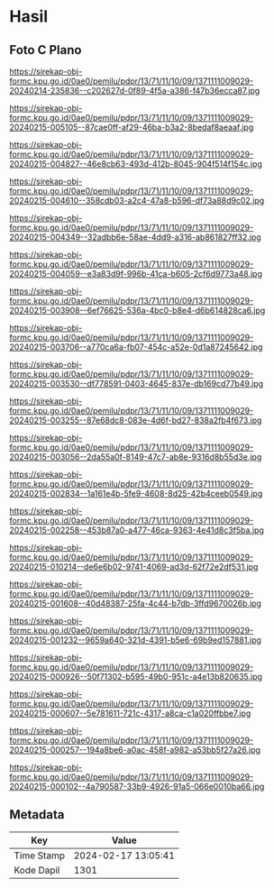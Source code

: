 # Hasil

## Foto C Plano

https://sirekap-obj-formc.kpu.go.id/0ae0/pemilu/pdpr/13/71/11/10/09/1371111009029-20240214-235836--c202627d-0f89-4f5a-a386-f47b36ecca87.jpg

https://sirekap-obj-formc.kpu.go.id/0ae0/pemilu/pdpr/13/71/11/10/09/1371111009029-20240215-005105--87cae0ff-af29-46ba-b3a2-8bedaf8aeaaf.jpg

https://sirekap-obj-formc.kpu.go.id/0ae0/pemilu/pdpr/13/71/11/10/09/1371111009029-20240215-004827--46e8cb63-493d-412b-8045-904f514f154c.jpg

https://sirekap-obj-formc.kpu.go.id/0ae0/pemilu/pdpr/13/71/11/10/09/1371111009029-20240215-004610--358cdb03-a2c4-47a8-b596-df73a88d9c02.jpg

https://sirekap-obj-formc.kpu.go.id/0ae0/pemilu/pdpr/13/71/11/10/09/1371111009029-20240215-004349--32adbb6e-58ae-4dd9-a316-ab861827ff32.jpg

https://sirekap-obj-formc.kpu.go.id/0ae0/pemilu/pdpr/13/71/11/10/09/1371111009029-20240215-004059--e3a83d9f-996b-41ca-b605-2cf6d9773a48.jpg

https://sirekap-obj-formc.kpu.go.id/0ae0/pemilu/pdpr/13/71/11/10/09/1371111009029-20240215-003908--6ef76625-536a-4bc0-b8e4-d6b614828ca6.jpg

https://sirekap-obj-formc.kpu.go.id/0ae0/pemilu/pdpr/13/71/11/10/09/1371111009029-20240215-003706--a770ca6a-fb07-454c-a52e-0d1a87245642.jpg

https://sirekap-obj-formc.kpu.go.id/0ae0/pemilu/pdpr/13/71/11/10/09/1371111009029-20240215-003530--df778591-0403-4645-837e-db169cd77b49.jpg

https://sirekap-obj-formc.kpu.go.id/0ae0/pemilu/pdpr/13/71/11/10/09/1371111009029-20240215-003255--87e68dc8-083e-4d6f-bd27-838a2fb4f673.jpg

https://sirekap-obj-formc.kpu.go.id/0ae0/pemilu/pdpr/13/71/11/10/09/1371111009029-20240215-003056--2da55a0f-8149-47c7-ab8e-9316d8b55d3e.jpg

https://sirekap-obj-formc.kpu.go.id/0ae0/pemilu/pdpr/13/71/11/10/09/1371111009029-20240215-002834--1a161e4b-5fe9-4608-8d25-42b4ceeb0549.jpg

https://sirekap-obj-formc.kpu.go.id/0ae0/pemilu/pdpr/13/71/11/10/09/1371111009029-20240215-002258--453b87a0-a477-46ca-9363-4e41d8c3f5ba.jpg

https://sirekap-obj-formc.kpu.go.id/0ae0/pemilu/pdpr/13/71/11/10/09/1371111009029-20240215-010214--de6e6b02-9741-4069-ad3d-62f72e2df531.jpg

https://sirekap-obj-formc.kpu.go.id/0ae0/pemilu/pdpr/13/71/11/10/09/1371111009029-20240215-001608--40d48387-25fa-4c44-b7db-3ffd9670026b.jpg

https://sirekap-obj-formc.kpu.go.id/0ae0/pemilu/pdpr/13/71/11/10/09/1371111009029-20240215-001232--9659a640-321d-4391-b5e6-69b9ed157881.jpg

https://sirekap-obj-formc.kpu.go.id/0ae0/pemilu/pdpr/13/71/11/10/09/1371111009029-20240215-000926--50f71302-b595-49b0-951c-a4e13b820635.jpg

https://sirekap-obj-formc.kpu.go.id/0ae0/pemilu/pdpr/13/71/11/10/09/1371111009029-20240215-000607--5e781611-721c-4317-a8ca-c1a020ffbbe7.jpg

https://sirekap-obj-formc.kpu.go.id/0ae0/pemilu/pdpr/13/71/11/10/09/1371111009029-20240215-000257--194a8be6-a0ac-458f-a982-a53bb5f27a26.jpg

https://sirekap-obj-formc.kpu.go.id/0ae0/pemilu/pdpr/13/71/11/10/09/1371111009029-20240215-000102--4a790587-33b9-4926-91a5-066e0010ba66.jpg


## Metadata

| Key        | Value               |
| ---------- | ------------------- |
| Time Stamp | 2024-02-17 13:05:41 |
| Kode Dapil | 1301                |



